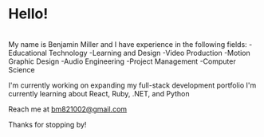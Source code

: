 <h1>Hello!</h1><br>
My name is Benjamin Miller and I have experience in the following fields:
-Educational Technology
-Learning and Design
-Video Production
-Motion Graphic Design
-Audio Engineering
-Project Management
-Computer Science

I'm currently working on expanding my full-stack development portfolio
I'm currently learning about React, Ruby, .NET, and Python

Reach me at bm821002@gmail.com

Thanks for stopping by!
